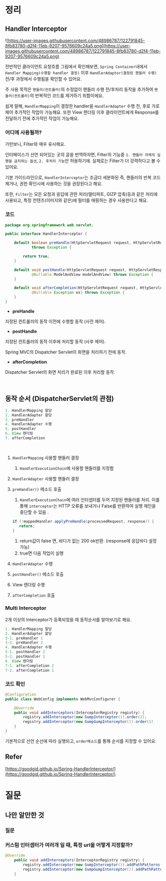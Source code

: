 # 정리

## Handler Interceptor

![https://user-images.githubusercontent.com/48986787/122791845-8fb83780-d2f4-11eb-9207-9576609c24a5.png](https://user-images.githubusercontent.com/48986787/122791845-8fb83780-d2f4-11eb-9207-9576609c24a5.png)

전반적인 클라이언트 요청흐름 그림에서 확인해보면, `Spring Container`내에서 `Handler Mapping(수행할 handler 결정)` 이후 `HandlerAdaptor(결정된 핸들러 수행)` 전/후 과정에서 수행됨을 확인할 수 있어요.

주 사용 목적은 `핸들러(컨트롤러)`의 수정없이 핸들러 수행 전/후처리 동작을 추가하여 `핸들러(컨트롤러)`의 반복적인 코드를 제거하기 위함이에요. 

쉽게 말해, `HandlerMapping`이 결정한 handler을 `HandlerAdapter` 수행 전, 후로 가로체어 추가적인 작업이 가능해요.  또한 View 렌더링 이후 클라이언트에게 Response를 전달하기 전에 추가적인 작업이 가능해요.

### 어디에 사용될까?

가만보니, Filter와 매우 유사해요.

인터페이스가 선언 되어있는 곳의 글을 번역하자면, Filter의 기능중 `1. 핸들러 자체의 실행을 금지하는 옵션`, `2. 후처리 기능`만 허용하기에. 실제로는 Filter가 더 강력하다고 볼 수 있어요.

기본 가이드라인으로, `HandlerInterceptor`는 조금더 세분화된 즉, 핸들러의 반복 코드 제거나, 권한 확인시에 사용하는 것을 권장된다고 해요.

또한, `Filter`는 모든 요청과 응답에 관한 처리(멀티파트, GIZP 압축)등과 같은 처리에 사용되고, 특정 컨텐츠(이미지와 같은)에 필터를 매핑하는 경우 사용한다고 해요.

### 코드

```java
package org.springframework.web.servlet;

public interface HandlerInterceptor {

	default boolean preHandle(HttpServletRequest request, HttpServletResponse response, Object handler)
			throws Exception {

		return true;
	}

	default void postHandle(HttpServletRequest request, HttpServletResponse response, Object handler,
			@Nullable ModelAndView modelAndView) throws Exception {
	}

	default void afterCompletion(HttpServletRequest request, HttpServletResponse response, Object handler,
			@Nullable Exception ex) throws Exception {
	}
}
```

- **preHandle**

지정된 컨트롤러의 동작 이전에 수행할 동작 (사전 제어).

- **postHandle**

지정된 컨트롤러의 동작 이후에 처리할 동작 (사후 제어).

Spring MVC의 Dispatcher Servlet이 화면을 처리하기 전에 동작.

- **afterCompletion**

Dispatcher Servlet의 화면 처리가 완료된 이후 처리할 동작.

<br>

## 동작 순서 (DispatcherServlet의 관점)

```java
1. HandlerMapping 할당
2. HandlerAdapter 할당
3. preHandler
4. HandlerAdapter 수행
5. postHandler
6. View 렌더링
7. afterCompletion
```

<br> 

1. `HandlerMapping` 사용할 핸들러 결정
    1. `HandlerExecutionChain`에 사용할 핸들러를 지정함
2. `HandlerAdapter` 사용할 핸들러 결정
3. `preHandler()` 메소드 호출
    1. `HandlerExecutionChain`에 여러 인터셉터를 두어 지정된 핸들러를 처리. 이를 통해 `interceptor`는 HTTP 오류를 보내거나 False를 반환하여 실행 체인을 중단할 수 있음 .

    ```java
    if (!mappedHandler.applyPreHandle(processedRequest, response)) {
       return;
    }
    ```

    1. return값이 false 면, 바디가 없는 200 ok반환. (response에 응답바디 설정 가능)
    2. true면 다음 작업이 실행 
4. `HandlerAdapter` 수행
5. `postHandler()` 메소드 호출
6. View 렌더링 수행
7. `afterCompletion` 호출

### Multi Interceptor

2개 이상의 Interceptor가 등록되었을 때 동작순서를 알아보기로 해요.

```java
1. HandlerMapping 할당
2. HandlerAdapter 할당
3-1. preHandler 1
3-2. preHandler 2
4. HandlerAdapter 수행
5-1. postHandler 2
5-2. postHandler 1
6. View 렌더링
7-1. afterCompletion 2
7-2. afterCompletion 1
```

### 코드 확인

```java
@Configuration
public class WebConfig implements WebMvcConfigurer {

    @Override
    public void addInterceptors(InterceptorRegistry registry) {
        registry.addInterceptor(new GumpInterceptor()).order(2);
        registry.addInterceptor(new GumpGumpInterceptor()).order(1)
    }
}
```

기본적으로 선언 순선에 따라 실행되고, `order메소드`를 통해  순서를 지정할 수 있어요.

## Refer

[https://goodgid.github.io/Spring-HandlerInterceptor/](https://goodgid.github.io/Spring-HandlerInterceptor/)

# 질문

## 나만 알만한 것

### 질문

### 커스텀 인터셉터가 여러개 일 때, 특정 url을 어떻게 지정할까?

```java
@Override
    public void addInterceptors(InterceptorRegistry registry) {
        registry.addInterceptor(new GumpInterceptor()).addPathPatterns("/test/**");
        registry.addInterceptor(new GumpGumpInterceptor()).addPathPatterns("/test/**");
    }
```